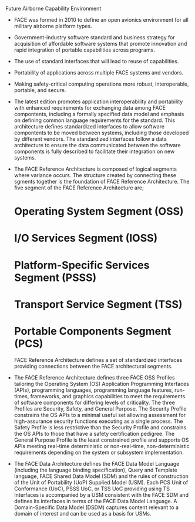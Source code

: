 Future Airborne Capability Environment

 - FACE was formed in 2010 to define an open avionics environment for all military
   airborne platform types.
 
 - Government-industry software standard and business strategy for acquisition
   of affordable software systems that promote innovation and rapid integration of
   portable capabilities across programs.
 
 - The use of standard interfaces that will lead to reuse of capabilities.

 - Portability of applications across multiple FACE systems and vendors.

 - Making safety-critical computing operations more robust, interoperable, portable,
   and secure.
   
 - The latest edition promotes application interoperability and portability with
   enhanced requirements for exchanging data among FACE compontents, including a 
   formally specified data model and emphasis on defining common language requirements
   for the standard. This architecture defines standardized interfaces to allow
   software compontents to be moved between systems, including those developed by
   different vendors. The standardized interfaces follow a data architecture to ensure
   the data communicated between the software components is fully described to facilitate
   their integration on new systems.
   
 - The FACE Reference Architecture is composed of logical segments where variance occurs.
   The structure created by connecting these sgments together is the foundation of FACE
   Reference Architecture. The five segment of the FACE Reference Architecture are;

    # Operating System Segment (OSS)
	# I/O Services Segment (IOSS)
	# Platform-Specific Services Segment (PSSS)
	# Transport Service Segment (TSS)
	# Portable Components Segment (PCS)
  
   FACE Reference Architecture defines a set of standardized interfaces providing connections 
   between the FACE architectural segments.
   
 - The FACE Reference Architecture defines three FACE OSS Profiles tailoring the Operating System (OS) 
   Application Programming Interfaces (APIs), programming languages, programming language features, 
   run-times, frameworks, and graphics capabilities to meet the requirements of software components 
   for differing levels of criticality. The three Profiles are Security, Safety, and General Purpose. 
   The Security Profile constrains the OS APIs to a minimal useful set allowing assessment for 
   high-assurance security functions executing as a single process. The Safety Profile is less 
   restrictive than the Security Profile and constrains the OS APIs to those that have a safety 
   certification pedigree. The General Purpose Profile is the least constrained profile and supports 
   OS APIs meeting real-time deterministic or non-real-time, non-deterministic requirements depending 
   on the system or subsystem implementation. 

 - The FACE Data Architecture defines the FACE Data Model Language (including the language binding 
   specification), Query and Template language, FACE Shared Data Model (SDM) and the rules of 
   construction of the Unit of Portability (UoP) Supplied Model (USM). Each PCS Unit of Conformance 
   (UoC), PSSS UoC, or TSS UoC providing using TS Interfaces is accompanied by a USM consistent with 
   the FACE SDM and defines its interfaces in terms of the FACE Data Model Language. A Domain-Specific 
   Data Model (DSDM) captures content relevant to a domain of interest and can be used as a basis for USMs.
